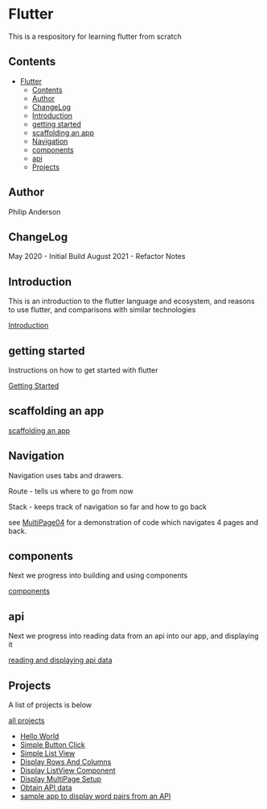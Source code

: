 # Flutter

This is a respository for learning flutter from scratch
## Contents

- [Flutter](#flutter)
  - [Contents](#contents)
  - [Author](#author)
  - [ChangeLog](#changelog)
  - [Introduction](#introduction)
  - [getting started](#getting-started)
  - [scaffolding an app](#scaffolding-an-app)
  - [Navigation](#navigation)
  - [components](#components)
  - [api](#api)
  - [Projects](#projects)


## Author

Philip Anderson 

## ChangeLog

May 2020 - Initial Build
August 2021 - Refactor Notes


## Introduction

This is an introduction to the flutter language and ecosystem, and reasons to use flutter, and comparisons with similar technologies

[Introduction](notes/introduction.md)


## getting started

Instructions on how to get started with flutter

[Getting Started](notes/getting-started.md)

## scaffolding an app

[scaffolding an app](notes/scaffolding.md)

## Navigation

Navigation uses tabs and drawers.

Route - tells us where to go from now

Stack - keeps track of navigation so far and how to go back

see [MultiPage04](Projects/MultiPage04) for a demonstration of code which navigates 4 pages and back.


## components 

Next we progress into building and using components

[components](notes/components.md)

## api

Next we progress into reading data from an api into our app, and displaying it

[reading and displaying api data](notes/api.md)

## Projects

A list of projects is below

[all projects](projects)
- [Hello World](projects/HelloWorld01)
- [Simple Button Click](projects/ButtonClick01)
- [Simple List View](projects/ListView01)
- [Display Rows And Columns](projects/RowsAndColumns01)
- [Display ListView Component](projects/ListView01)
- [Display MultiPage Setup](projects/MultiPage01)
- [Obtain API data](projects/API01)
- [sample app to display word pairs from an API](projects/WordPair01)
